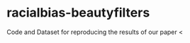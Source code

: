 # racialbias-beautyfilters

Code and Dataset for reproducing the results of our paper <<TITLE>>
<<Authors>>
